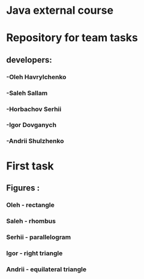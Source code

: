 #                   Java external course
#                Repository for team tasks

## developers:

### -Oleh Havrylchenko 
### -Saleh Sallam
### -Horbachov Serhii
### -Igor Dovganych
### -Andrii Shulzhenko

#                       First task
## Figures : 
### Oleh - rectangle
### Saleh - rhombus
### Serhii - parallelogram
### Igor - right triangle
### Andrii - equilateral triangle

